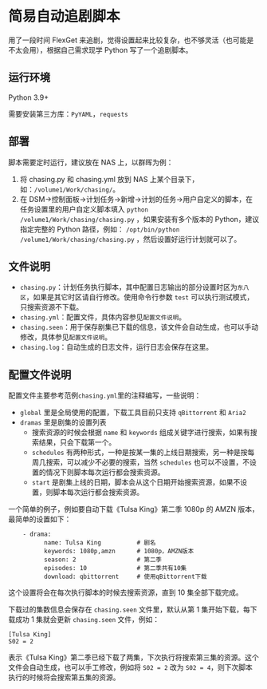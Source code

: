 # 简易自动追剧脚本

用了一段时间 FlexGet 来追剧，觉得设置起来比较复杂，也不够灵活（也可能是不太会用），根据自己需求现学 Python 写了一个追剧脚本。

## 运行环境

Python 3.9+

需要安装第三方库：`PyYAML`，`requests`

## 部署

脚本需要定时运行，建议放在 NAS 上，以群晖为例：

1. 将 chasing.py 和 chasing.yml 放到 NAS 上某个目录下，如：`/volume1/Work/chasing/`。
2. 在 DSM->控制面板->计划任务->新增->计划的任务->用户自定义的脚本，在任务设置里的用户自定义脚本填入
   `python /volume1/Work/chasing/chasing.py`
   ，如果安装有多个版本的 Python，建议指定完整的 Python 路径，例如：
   `/opt/bin/python /volume1/Work/chasing/chasing.py`
   ，然后设置好运行计划就可以了。

## 文件说明

-   `chasing.py`：计划任务执行脚本，其中配置日志输出的部分设置时区为`东八区`，如果是其它时区请自行修改。使用命令行参数 `test` 可以执行测试模式，只搜索资源不下载。
-   `chasing.yml`：配置文件，具体内容参见`配置文件说明`。
-   `chasing.seen`：用于保存剧集已下载的信息，该文件会自动生成，也可以手动修改，具体参见`配置文件说明`。
-   `chasing.log`：自动生成的日志文件，运行日志会保存在这里。

## 配置文件说明

配置文件主要参考范例`chasing.yml`里的注释编写，一些说明：

-   `global` 里是全局使用的配置，下载工具目前只支持 `qBittorrent` 和 `Aria2`
-   `dramas` 里是剧集的设置列表
    -   搜索资源的时候会根据 `name` 和 `keywords` 组成关键字进行搜索，如果有搜索结果，只会下载第一个。
    -   `schedules` 有两种形式，一种是按某一集的上线日期搜索，另一种是按每周几搜索，可以减少不必要的搜索，当然 `schedules` 也可以不设置，不设置的情况下则脚本每次运行都会搜索资源。
    -   `start` 是剧集上线的日期，脚本会从这个日期开始搜索资源，如果不设置，则脚本每次运行都会搜索资源。

一个简单的例子，例如要自动下载《Tulsa King》第二季 1080p 的 AMZN 版本，最简单的设置如下：

```
    - drama:
          name: Tulsa King          # 剧名
          keywords: 1080p,amzn      # 1080p，AMZN版本
          season: 2                 # 第二季
          episodes: 10              # 第二季共有10集
          download: qbittorrent     # 使用qBittorrent下载
```

这个设置将会在每次执行脚本的时候去搜索资源，直到 10 集全部下载完成。

下载过的集数信息会保存在 `chasing.seen` 文件里，默认从第 1 集开始下载，每下载成功 1 集就会更新 `chasing.seen` 文件，例如：

```
[Tulsa King]
S02 = 2
```

表示《Tulsa King》第二季已经下载了两集，下次执行将搜索第三集的资源。这个文件会自动生成，也可以手工修改，例如将 `S02 = 2` 改为 `S02 = 4`，则下次脚本执行的时候将会搜索第五集的资源。
